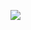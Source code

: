![](https://github-readme-stats-one-bice.vercel.app/api?username=angelalexqc&show_icons=true&include_all_commits=true&count_private=true&role=OWNER,ORGANIZATION_MEMBER,COLLABORATOR)


<!--
**belgattitude/belgattitude** is a ✨ _special_ ✨ repository because its `README.md` (this file) appears on your GitHub profile.

Here are some ideas to get you started:

- 🔭 I’m currently working on ...
- 🌱 I’m currently learning ...
- 👯 I’m looking to collaborate on ...
- 🤔 I’m looking for help with ...
- 💬 Ask me about ...
- 📫 How to reach me: ...
- 😄 Pronouns: ...
- ⚡ Fun fact: ...
-->
